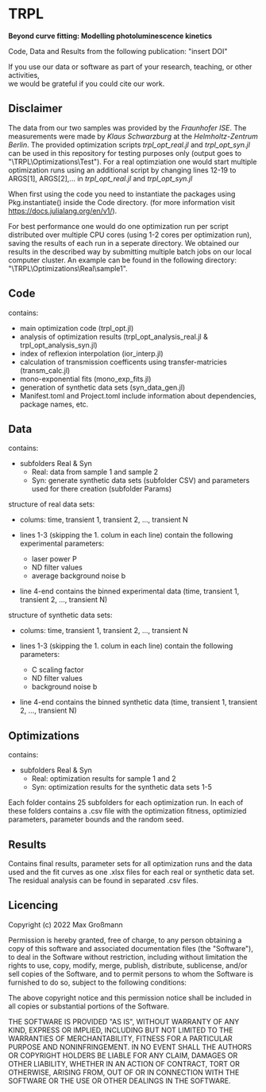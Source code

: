 # TRPL
**Beyond curve fitting: Modelling photoluminescence kinetics**

Code, Data and Results from the following publication: "insert DOI"

If you use our data or software as part of your research, teaching, or other activities, \
we would be grateful if you could cite our work.

## Disclaimer
The data from our two samples was provided by the *Fraunhofer ISE*. The measurements
were made by *Klaus Schwarzburg* at the *Helmholtz-Zentrum Berlin*. The provided optimization scripts 
*trpl_opt_real.jl* and *trpl_opt_syn.jl* can be used in this repository for testing purposes only 
(output goes to "\TRPL\Optimizations\Test"). For a real optimziation one would start multiple optimization runs 
using an additional script by changing lines 12-19 to ARGS[1], ARGS[2],... in *trpl_opt_real.jl* and *trpl_opt_syn.jl*

When first using the code you need to instantiate the packages using Pkg.instantiate() inside the Code directory.
(for more information visit https://docs.julialang.org/en/v1/). 

For best performance
one would do one optimization run per script distributed over multiple CPU cores (using 1-2 cores per optimization run), saving
the results of each run in a seperate directory. We obtained our results in the described way by submitting multiple batch jobs on our local computer cluster. An example can be found in the following directory: "\TRPL\Optimizations\Real\sample1".

## Code
contains:

- main optimization code (trpl_opt.jl)
- analysis of optimization results (trpl_opt_analysis_real.jl & trpl_opt_analysis_syn.jl)
- index of reflexion interpolation (ior_interp.jl)
- calculation of transmission coefficents using transfer-matricies (transm_calc.jl)
- mono-exponential fits (mono_exp_fits.jl)
- generation of synthetic data sets (syn_data_gen.jl)
- Manifest.toml and Project.toml include information about dependencies, package names, etc.

## Data

contains:

- subfolders Real & Syn
    - Real: data from sample 1 and sample 2
    - Syn: generate synthetic data sets (subfolder CSV) and parameters used for there creation (subfolder Params)

structure of real data sets:

- colums: time, transient 1, transient 2, ..., transient N

- lines 1-3 (skipping the 1. colum in each line) contain the following experimental parameters: 
    - laser power P
    - ND filter values
    - average background noise b

- line 4-end contains the binned experimental data (time, transient 1, transient 2, ..., transient N)

structure of synthetic data sets:

- colums: time, transient 1, transient 2, ..., transient N

- lines 1-3 (skipping the 1. colum in each line) contain the following parameters: 
    - C scaling factor
    - ND filter values
    - background noise b

- line 4-end contains the binned synthetic data (time, transient 1, transient 2, ..., transient N)

## Optimizations

contains: 

- subfolders Real & Syn
    - Real: optimization results for sample 1 and 2 
    - Syn: optimization results for the synthetic data sets 1-5

Each folder contains 25 subfolders for each optimization run. In each of these folders
contains a .csv file with the optimization fitness, optimizied parameters, parameter bounds and the random seed.

## Results

Contains final results, parameter sets for all optimization runs and the data used and the fit curves as one .xlsx files for each real or synthetic data set.
The residual analysis can be found in separated .csv files.

## Licencing 

Copyright (c) 2022 Max Großmann

Permission is hereby granted, free of charge, to any person obtaining a copy
of this software and associated documentation files (the "Software"), to deal
in the Software without restriction, including without limitation the rights
to use, copy, modify, merge, publish, distribute, sublicense, and/or sell
copies of the Software, and to permit persons to whom the Software is
furnished to do so, subject to the following conditions:

The above copyright notice and this permission notice shall be included in all
copies or substantial portions of the Software.

THE SOFTWARE IS PROVIDED "AS IS", WITHOUT WARRANTY OF ANY KIND, EXPRESS OR
IMPLIED, INCLUDING BUT NOT LIMITED TO THE WARRANTIES OF MERCHANTABILITY,
FITNESS FOR A PARTICULAR PURPOSE AND NONINFRINGEMENT. IN NO EVENT SHALL THE
AUTHORS OR COPYRIGHT HOLDERS BE LIABLE FOR ANY CLAIM, DAMAGES OR OTHER
LIABILITY, WHETHER IN AN ACTION OF CONTRACT, TORT OR OTHERWISE, ARISING FROM,
OUT OF OR IN CONNECTION WITH THE SOFTWARE OR THE USE OR OTHER DEALINGS IN THE
SOFTWARE.
